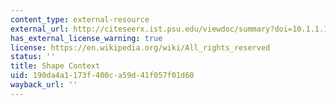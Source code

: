 ```yaml
---
content_type: external-resource
external_url: http://citeseerx.ist.psu.edu/viewdoc/summary?doi=10.1.1.18.8852
has_external_license_warning: true
license: https://en.wikipedia.org/wiki/All_rights_reserved
status: ''
title: Shape Context
uid: 190da4a1-173f-400c-a59d-41f057f01d60
wayback_url: ''
---
```

